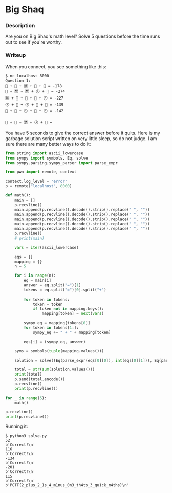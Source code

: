 # Big Shaq

### Description
Are you on Big Shaq's math level? Solve 5 questions before the time runs out to see if you're worthy.

### Writeup

When you connect, you see something like this:
```console
$ nc localhost 8000
Question 1:
📙 + 🛐 + 🈲 + 🐽 + 📙 = -178
🐽 + 🈲 + 🈲 + 🕔 + 🐽 = -274
🈲 + 📙 + 🐽 + 🐽 + 🕔 = -227
🕔 + 🛐 + 🕔 + 📙 + 🐽 = -139
🛐 + 🛐 + 🕔 + 🐽 + 🕔 = -142

📙 + 🐽 + 🈲 + 🕔 + 🛐 =
```
You have 5 seconds to give the correct answer before it quits. Here is my garbage solution script written on very little sleep, so do not judge. I am sure there are many better ways to do it:

```python
from string import ascii_lowercase
from sympy import symbols, Eq, solve
from sympy.parsing.sympy_parser import parse_expr

from pwn import remote, context

context.log_level = 'error'
p = remote("localhost", 8000)

def math():
    main = []
    p.recvline()
    main.append(p.recvline().decode().strip().replace(" ", ""))
    main.append(p.recvline().decode().strip().replace(" ", ""))
    main.append(p.recvline().decode().strip().replace(" ", ""))
    main.append(p.recvline().decode().strip().replace(" ", ""))
    main.append(p.recvline().decode().strip().replace(" ", ""))
    p.recvline()
    # print(main)

    vars = iter(ascii_lowercase)

    eqs = {}
    mapping = {}
    n = 5

    for i in range(n):
        eq = main[i]
        answer = eq.split("=")[1]
        tokens = eq.split("=")[0].split("+")
        
        for token in tokens:
            token = token
            if token not in mapping.keys():
                mapping[token] = next(vars)

        sympy_eq = mapping[tokens[0]]
        for token in tokens[1:]:
            sympy_eq += " + " + mapping[token]

        eqs[i] = (sympy_eq, answer)

    syms = symbols(tuple(mapping.values()))

    solution = solve((Eq(parse_expr(eqs[0][0]), int(eqs[0][1])), Eq(parse_expr(eqs[1][0]), int(eqs[1][1])), Eq(parse_expr(eqs[2][0]), int(eqs[2][1])), Eq(parse_expr(eqs[3][0]), int(eqs[3][1])), Eq(parse_expr(eqs[4][0]), int(eqs[4][1]))), syms)

    total = str(sum(solution.values()))
    print(total)
    p.send(total.encode())
    p.recvline()
    print(p.recvline())

for _ in range(5):
    math()

p.recvline()
print(p.recvline())
```

Running it:
```console
$ python3 solve.py
52
b'Correct!\n'
116
b'Correct!\n'
-134
b'Correct!\n'
-201
b'Correct!\n'
115
b'Correct!\n'
b'PCTF{2_plus_2_1s_4_m1nus_0n3_th4ts_3_qu1ck_m4ths}\n'
```
